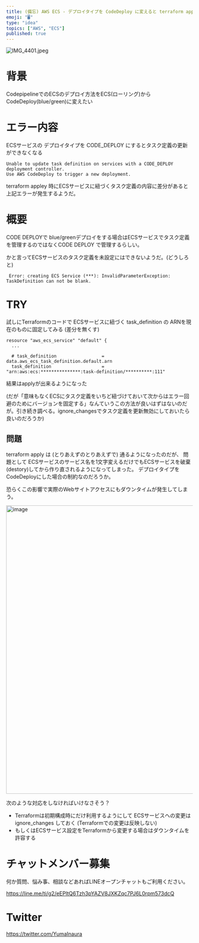```yaml
---
title: (備忘) AWS ECS - デプロイタイプを CodeDeploy に変えると terraform apply で ECSサービスに紐づく
emoji: "🖥"
type: "idea"
topics: ["AWS", "ECS"]
published: true
---
```


![IMG_4401.jpeg](https://qiita-image-store.s3.ap-northeast-1.amazonaws.com/0/89618/33aa20e7-5c0f-80e5-ec83-e0fec1bdf34e.jpeg)
# 背景

CodepipelineでのECSのデプロイ方法をECS(ローリング)からCodeDeploy(blue/green)に変えたい

# エラー内容

ECSサービスの デプロイタイプを CODE_DEPLOY にするとタスク定義の更新ができなくなる

```
Unable to update task definition on services with a CODE_DEPLOY deployment controller.
Use AWS CodeDeploy to trigger a new deployment.
```

terraform appley 時にECSサービスに紐づくタスク定義の内容に差分があると上記エラーが発生するようだ。

# 概要

CODE DEPLOYで blue/greenデプロイをする場合はECSサービスでタスク定義を管理するのではなくCODE DEPLOY で管理するらしい。


かと言ってECSサービスのタスク定義を未設定にはできないようだ。(どうしろと)

```
 Error: creating ECS Service (***): InvalidParameterException: TaskDefinition can not be blank.
```

# TRY

試しにTerraformのコードで ECSサービスに紐づく task_definition の ARNを現在のものに固定してみる
(差分を無くす)

```
resource "aws_ecs_service" "default" {
  ...

  # task_definition                 = data.aws_ecs_task_definition.default.arn
  task_definition                   = "arn:aws:ecs:***************:task-definition/**********:111"
```

結果はapplyが出来るようになった

(だが「意味もなくECSにタスク定義をいちど紐づけておいて次からはエラー回避のためにバージョンを固定する」なんていうこの方法が良いはずはないのだが。引き続き調べる。ignore_changesでタスク定義を更新無効にしておいたら良いのだろうか)

## 問題

terraform apply は (とりあえずのとりあえずで) 通るようになったのだが、
問題として ECSサービスのサービス名を1文字変えるだけでもECSサービスを破棄(destory)してから作り直されるようになってしまった。
デプロイタイプをCodeDeployにした場合の制約なのだろうか。

恐らくこの影響で実際のWebサイトアクセスにもダウンタイムが発生してしまう。

<img width="777" alt="image" src="https://github.com/YumaInaura/YumaInaura/assets/13635059/a0f7527d-cad7-4de4-ad99-3dd0dfd2d08f">


次のような対応をしなければいけなさそう？

- Terraformは初期構成時にだけ利用するようにして ECSサービスへの変更は ignore_changes しておく (Terraformでの変更は反映しない)
- もしくはECSサービス設定をTerraformから変更する場合はダウンタイムを許容する


# チャットメンバー募集


何か質問、悩み事、相談などあればLINEオープンチャットもご利用ください。

https://line.me/ti/g2/eEPltQ6Tzh3pYAZV8JXKZqc7PJ6L0rpm573dcQ


# Twitter

https://twitter.com/YumaInaura

